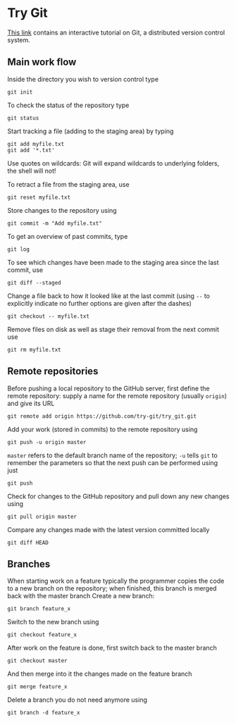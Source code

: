 
# Try Git

[This link](https://try.github.io/levels/1/challenges/1) contains an interactive tutorial on Git, a distributed version control system.


## Main work flow

Inside the directory you wish to version control type

    git init

To check the status of the repository type

    git status
    
Start tracking a file (adding to the staging area) by typing

    git add myfile.txt
    git add '*.txt'
    
Use quotes on wildcards: Git will expand wildcards to underlying folders, the shell will not!
    
To retract a file from the staging area, use

    git reset myfile.txt

Store changes to the repository using

    git commit -m "Add myfile.txt"
    
To get an overview of past commits, type

    git log

To see which changes have been made to the staging area since the last commit, use

    git diff --staged
    
Change a file back to how it looked like at the last commit (using `--` to explicitly indicate no further options are given after the dashes)

    git checkout -- myfile.txt
    
Remove files on disk as well as stage their removal from the next commit use

    git rm myfile.txt


## Remote repositories

Before pushing a local repository to the GitHub server, first define the remote repository: supply a name for the remote repository (usually `origin`) and give its URL

    git remote add origin https://github.com/try-git/try_git.git
    
Add your work (stored in commits) to the remote repository using

    git push -u origin master
    
`master` refers to the default branch name of the repository; `-u` tells `git` to remember the parameters so that the next push can be performed using just

    git push
    
Check for changes to the GitHub repository and pull down any new changes using

    git pull origin master
    
Compare any changes made with the latest version committed locally

    git diff HEAD


## Branches

When starting work on a feature typically the programmer copies the code to a new branch on the repository; when finished, this branch is merged back with the master branch
Create a new branch:

    git branch feature_x
    
Switch to the new branch using

    git checkout feature_x
    
After work on the feature is done, first switch back to the master branch

    git checkout master
    
And then merge into it the changes made on the feature branch

    git merge feature_x
    
Delete a branch you do not need anymore using

    git branch -d feature_x
    
    




